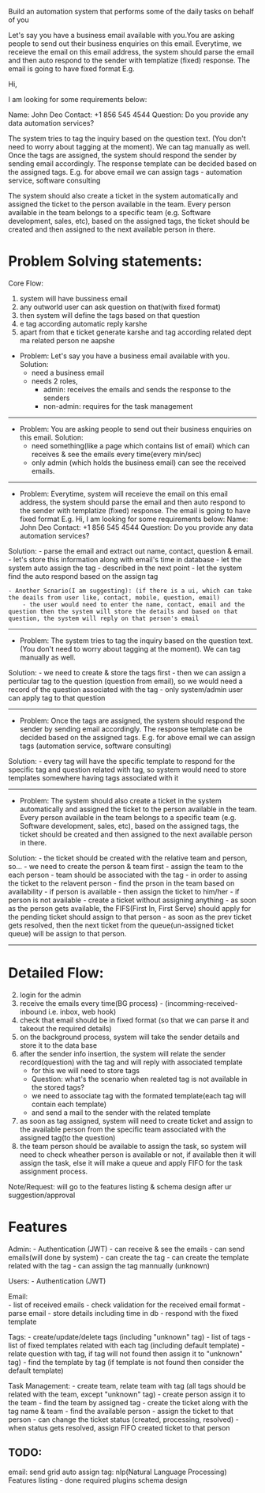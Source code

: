 Build an automation system that performs some of the daily tasks on behalf of you

Let's say you have a business email available with you.You are asking people to send out their business enquiries on this email. Everytime, we receieve the email on this email address, the system should parse the email and then auto respond to the sender with templatize (fixed) response. The email is going to have fixed format E.g.

Hi,

I am looking for some requirements below:

Name: John Deo
Contact: +1 856 545 4544
Question: Do you provide any data automation services?

The system tries to tag the inquiry based on the question text. (You don't need to worry about tagging at the moment). We can tag manually as well. Once the tags are assigned, the system should respond the sender by sending email accordingly. The response template can be decided based on the assigned tags. E.g. for above email we can assign tags - automation service, software consulting

The system should also create a ticket in the system automatically and assigned the ticket to the person available in the team. Every person available in the team belongs to a specific team (e.g. Software development, sales, etc), based on the assigned tags, the ticket should be created and then assigned to the next available person in there.

Problem Solving statements:
==========================
Core Flow:
1. system will have bussiness email
2. any outworld user can ask question on that(with fixed format)
3. then system will define the tags based on that question
4. e tag according automatic reply karshe
5. apart from that e ticket generate karshe and tag according related dept ma related person ne aapshe


- Problem: Let's say you have a business email available with you. 
Solution: 
    - need a business email
    - needs 2 roles, 
        - admin: receives the emails and sends the response to the senders
        - non-admin: requires for the task management
-----------------------------------------------------------------------------------------

- Problem: You are asking people to send out their business enquiries on this email.
Solution:
    - need something(like a page which contains list of email) which can receives & see the emails every time(every min/sec)
    - only admin (which holds the business email) can see the received emails.

-----------------------------------------------------------------------------------------

- Problem: Everytime, system will receieve the email on this email address, the system should parse the email and then auto respond to the sender with templatize (fixed) response. The email is going to have fixed format E.g.
    Hi,
    I am looking for some requirements below:
    Name: John Deo
    Contact: +1 856 545 4544
    Question: Do you provide any data automation services?

Solution:
    - parse the email and extract out name, contact, question & email.
    - let's store this information along with email's time in database
    - let the system auto assign the tag
        - described in the next point
    - let the system find the auto respond based on the assign tag

    - Another Scnario(I am suggesting): (if there is a ui, which can take the deails from user like, contact, mobile, question, email)
        - the user would need to enter the name, contact, email and the question then the system will store the details and based on that question, the system will reply on that person's email

-----------------------------------------------------------------------------------------

- Problem: The system tries to tag the inquiry based on the question text. (You don't need to worry about tagging at the moment). We can tag manually as well. 

Solution:
    - we need to create & store the tags first
    - then we can assign a perticular tag to the question (question from email), so we would need a record of the question associated with the tag
    - only system/admin user can apply tag to that question

-----------------------------------------------------------------------------------------

- Problem: Once the tags are assigned, the system should respond the sender by sending email accordingly. The response template can be decided based on the assigned tags. E.g. for above email we can assign tags (automation service, software consulting)

Solution: 
    - every tag will have the specific template to respond for the specific tag and question related with tag, so system would need to store templates somewhere having tags associated with it

-----------------------------------------------------------------------------------------

- Problem: The system should also create a ticket in the system automatically and assigned the ticket to the person available in the team. Every person available in the team belongs to a specific team (e.g. Software development, sales, etc), based on the assigned tags, the ticket should be created and then assigned to the next available person in there.

Solution:
    - the ticket should be created with the relative team and person, so...
        - we need to create the person & team first
        - assign the team to the each person
        - team should be associated with the tag
    - in order to assing the ticket to the relavent person
        - find the prson in the team based on availability
            - if person is available
                - then assign the ticket to him/her
            - if person is not available
                - create a ticket without assigning anything
    - as soon as the person gets available, the FIFS(First In, First Serve) should apply for the pending ticket should assign to that person
        - as soon as the prev ticket gets resolved, then the next ticket from the queue(un-assigned ticket queue) will be assign to that person.

-----------------------------------------------------------------------------------------

Detailed Flow:
==============
2. login for the admin
3. receive the emails every time(BG process) - (incomming-received-inbound i.e. inbox, web hook)
4. check that email should be in fixed format (so that we can parse it and takeout the required details)
5. on the background process, system will take the sender details and store it to the data base
6. after the sender info insertion, the system will relate the sender record(question) with the tag and will reply with associated template
    - for this we will need to store tags
    - Question: what's the scenario when realeted tag is not available in the stored tags?
    - we need to associate tag with the formated template(each tag will contain each template)
    - and send a mail to the sender with the related template
7. as soon as tag assigned, system will need to create ticket and assign to the available person from the specific team associated with the assigned tag(to the question)
8. the team person should be available to assign the task, so system will need to check wheather person is available or not, if available then it will assign the task, else it will make a queue and apply FIFO for the task assignment process.

Note/Request: will go to the features listing & schema design after ur suggestion/approval

Features
========
Admin:
    - Authentication (JWT)
    - can receive & see the emails
    - can send emails(will done by system)
    - can create the tag
    - can create the template related with the tag
    - can assign the tag mannually (unknown)     

Users:
    - Authentication (JWT)

Email:      
    - list of received emails
    - check validation for the received email format
    - parse email
    - store details including time in db
    - respond with the fixed template

Tags:
    - create/update/delete tags (including "unknown" tag)
    - list of tags
    - list of fixed templates related with each tag (including default template)
    - relate question with tag, if tag will not found then assign it to "unknown" tag)
    - find the template by tag (if template is not found then consider the default template)

Task Management:
    - create team, relate team with tag (all tags should be related with the team, except "unknown" tag)
    - create person assign it to the team
    - find the team by assigned tag
    - create the ticket along with the tag name & team
    - find the available person
    - assign the ticket to that person
    - can change the ticket status (created, processing, resolved)
    - when status gets resolved, assign FIFO created ticket to that person

TODO:
------
email: send grid
auto assign tag: nlp(Natural Language Processing)
Features listing - done
required plugins
schema design
